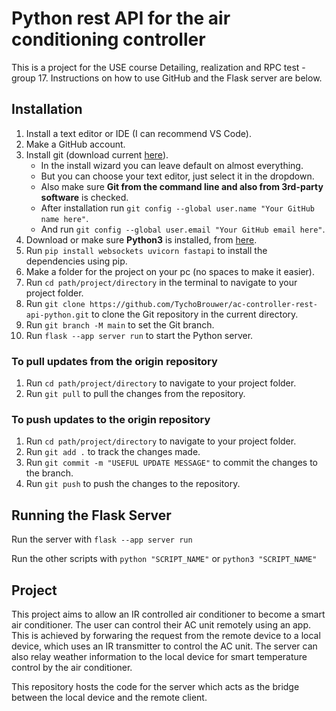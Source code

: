 # Python rest API for the air conditioning controller

This is a project for the USE course Detailing, realization and RPC test - group 17. Instructions on how to use GitHub and the Flask server are below.

## Installation

1. Install a text editor or IDE (I can recommend VS Code).
2. Make a GitHub account.
3. Install git (download current [here](https://git-scm.com/downloads)).
   - In the install wizard you can leave default on almost everything.
   - But you can choose your text editor, just select it in the dropdown.
   - Also make sure **Git from the command line and also from 3rd-party software** is checked.
   - After installation run ```git config --global user.name "Your GitHub name here"```.
   - And run ```git config --global user.email "Your GitHub email here"```.
4. Download or make sure **Python3** is installed, from [here](https://www.python.org/downloads/).
5. Run ```pip install websockets uvicorn fastapi``` to install the dependencies using pip.
6. Make a folder for the project on your pc (no spaces to make it easier).
7. Run ```cd path/project/directory``` in the terminal to navigate to your project folder.
8. Run ```git clone https://github.com/TychoBrouwer/ac-controller-rest-api-python.git``` to clone the Git repository in the current directory.
9. Run ```git branch -M main``` to set the Git branch.
10. Run ```flask --app server run``` to start the Python server.

### To pull updates from the origin repository

1. Run ```cd path/project/directory``` to navigate to your project folder.
2. Run ```git pull``` to pull the changes from the repository.

### To push updates to the origin repository

1. Run ```cd path/project/directory``` to navigate to your project folder.
2. Run ```git add .``` to track the changes made.
3. Run ```git commit -m "USEFUL UPDATE MESSAGE"``` to commit the changes to the branch.
4. Run ```git push``` to push the changes to the repository.

## Running the Flask Server

Run the server with ```flask --app server run```

Run the other scripts with ```python "SCRIPT_NAME"``` or ```python3 "SCRIPT_NAME"```

## Project

This project aims to allow an IR controlled air conditioner to become a smart air conditioner. The user can control their AC unit remotely using an app. This is achieved by forwaring the request from the remote device to a local device, which uses an IR transmitter to control the AC unit. The server can also relay weather information to the local device for smart temperature control by the air conditioner.

This repository hosts the code for the server which acts as the bridge between the local device and the remote client.
